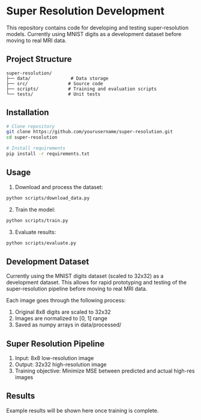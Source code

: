 # Super Resolution Development

This repository contains code for developing and testing super-resolution models.
Currently using MNIST digits as a development dataset before moving to real MRI data.

## Project Structure

```
super-resolution/
├── data/               # Data storage
├── src/               # Source code
├── scripts/           # Training and evaluation scripts
└── tests/             # Unit tests
```

## Installation

```bash
# Clone repository
git clone https://github.com/yourusername/super-resolution.git
cd super-resolution

# Install requirements
pip install -r requirements.txt
```

## Usage

1. Download and process the dataset:
```bash
python scripts/download_data.py
```

2. Train the model:
```bash
python scripts/train.py
```

3. Evaluate results:
```bash
python scripts/evaluate.py
```

## Development Dataset

Currently using the MNIST digits dataset (scaled to 32x32) as a development dataset.
This allows for rapid prototyping and testing of the super-resolution pipeline before
moving to real MRI data.

Each image goes through the following process:
1. Original 8x8 digits are scaled to 32x32
2. Images are normalized to [0, 1] range
3. Saved as numpy arrays in data/processed/

## Super Resolution Pipeline

1. Input: 8x8 low-resolution image
2. Output: 32x32 high-resolution image
3. Training objective: Minimize MSE between predicted and actual high-res images

## Results

Example results will be shown here once training is complete.
